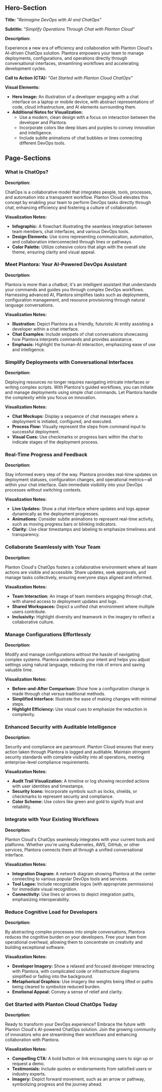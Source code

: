 ## Hero-Section

**Title:** *"Reimagine DevOps with AI and ChatOps"*

**Subtitle:** *"Simplify Operations Through Chat with Planton Cloud"*

**Description:**

Experience a new era of efficiency and collaboration with Planton Cloud's AI-driven ChatOps solution. Plantora empowers
your team to manage deployments, configurations, and operations directly through conversational interfaces, streamlining
workflows and accelerating development cycles.

**Call to Action (CTA):** *"Get Started with Planton Cloud ChatOps"*

**Visual Elements:**

- **Hero Image:** An illustration of a developer engaging with a chat interface on a laptop or mobile device, with
  abstract representations of code, cloud infrastructure, and AI elements surrounding them.
- **Additional Notes for Visualization:**
    - Use a modern, clean design with a focus on interaction between the developer and Plantora.
    - Incorporate colors like deep blues and purples to convey innovation and intelligence.
    - Include subtle animations of chat bubbles or lines connecting different DevOps tools.

## Page-Sections

### What is ChatOps?

**Description:**

ChatOps is a collaborative model that integrates people, tools, processes, and automation into a transparent workflow.
Planton Cloud elevates this concept by enabling your team to perform DevOps tasks directly through chat, enhancing
efficiency and fostering a culture of collaboration.

**Visualization Notes:**

- **Infographic:** A flowchart illustrating the seamless integration between team members, chat interfaces, and various
  DevOps tools.
- **Design Elements:** Use icons representing communication, automation, and collaboration interconnected through lines
  or pathways.
- **Color Palette:** Utilize cohesive colors that align with the overall site theme, ensuring clarity and visual appeal.

### Meet Plantora: Your AI-Powered DevOps Assistant

**Description:**

Plantora is more than a chatbot; it's an intelligent assistant that understands your commands and guides you through
complex DevOps workflows. Harnessing advanced AI, Plantora simplifies tasks such as deployments, configuration
management, and resource provisioning through natural language conversations.

**Visualization Notes:**

- **Illustration:** Depict Plantora as a friendly, futuristic AI entity assisting a developer within a chat interface.
- **Chat Examples:** Include snippets of chat conversations showcasing how Plantora interprets commands and provides
  assistance.
- **Emphasis:** Highlight the human-AI interaction, emphasizing ease of use and intelligence.

### Simplify Deployments with Conversational Interfaces

**Description:**

Deploying resources no longer requires navigating intricate interfaces or writing complex scripts. With Plantora's
guided workflows, you can initiate and manage deployments using simple chat commands. Let Plantora handle the complexity
while you focus on innovation.

**Visualization Notes:**

- **Chat Mockups:** Display a sequence of chat messages where a deployment is initiated, configured, and executed.
- **Process Flow:** Visually represent the steps from command input to successful deployment.
- **Visual Cues:** Use checkmarks or progress bars within the chat to indicate stages of the deployment process.

### Real-Time Progress and Feedback

**Description:**

Stay informed every step of the way. Plantora provides real-time updates on deployment statuses, configuration changes,
and operational metrics—all within your chat interface. Gain immediate visibility into your DevOps processes without
switching contexts.

**Visualization Notes:**

- **Live Updates:** Show a chat interface where updates and logs appear dynamically as the deployment progresses.
- **Animations:** Consider subtle animations to represent real-time activity, such as moving progress bars or blinking
  indicators.
- **Clarity:** Use clear timestamps and labeling to emphasize timeliness and transparency.

### Collaborate Seamlessly with Your Team

**Description:**

Planton Cloud's ChatOps fosters a collaborative environment where all team actions are visible and accessible. Share
updates, seek approvals, and manage tasks collectively, ensuring everyone stays aligned and informed.

**Visualization Notes:**

- **Team Interaction:** An image of team members engaging through chat, with shared access to deployment updates and
  logs.
- **Shared Workspaces:** Depict a unified chat environment where multiple users contribute.
- **Inclusivity:** Highlight diversity and teamwork in the imagery to reflect a collaborative culture.

### Manage Configurations Effortlessly

**Description:**

Modify and manage configurations without the hassle of navigating complex systems. Plantora understands your intent and
helps you adjust settings using natural language, reducing the risk of errors and saving valuable time.

**Visualization Notes:**

- **Before-and-After Comparison:** Show how a configuration change is made through chat versus traditional methods.
- **Simplified Interface:** Illustrate the ease of making changes with minimal steps.
- **Highlight Efficiency:** Use visual cues to emphasize the reduction in complexity.

### Enhanced Security with Auditable Intelligence

**Description:**

Security and compliance are paramount. Planton Cloud ensures that every action taken through Plantora is logged and
auditable. Maintain stringent security standards with complete visibility into all operations, meeting enterprise-level
compliance requirements.

**Visualization Notes:**

- **Audit Trail Visualization:** A timeline or log showing recorded actions with user identities and timestamps.
- **Security Icons:** Incorporate symbols such as locks, shields, or checkmarks to represent security and compliance.
- **Color Scheme:** Use colors like green and gold to signify trust and reliability.

### Integrate with Your Existing Workflows

**Description:**

Planton Cloud's ChatOps seamlessly integrates with your current tools and platforms. Whether you're using Kubernetes,
AWS, GitHub, or other services, Plantora connects them all through a unified conversational interface.

**Visualization Notes:**

- **Integration Diagram:** A network diagram showing Plantora at the center connecting to various popular DevOps tools
  and services.
- **Tool Logos:** Include recognizable logos (with appropriate permissions) for immediate visual recognition.
- **Connectivity:** Use lines or arrows to depict integration paths, emphasizing interoperability.

### Reduce Cognitive Load for Developers

**Description:**

By abstracting complex processes into simple conversations, Plantora reduces the cognitive burden on your developers.
Free your team from operational overhead, allowing them to concentrate on creativity and building exceptional software.

**Visualization Notes:**

- **Developer Imagery:** Show a relaxed and focused developer interacting with Plantora, with complicated code or
  infrastructure diagrams simplified or fading into the background.
- **Metaphorical Graphics:** Use imagery like weights being lifted or paths being cleared to symbolize reduced burden.
- **Emotional Appeal:** Convey a sense of relief and clarity.

### Get Started with Planton Cloud ChatOps Today

**Description:**

Ready to transform your DevOps experience? Embrace the future with Planton Cloud's AI-powered ChatOps solution. Join the
growing community of innovators who are streamlining their workflows and enhancing collaboration with Plantora.

**Visualization Notes:**

- **Compelling CTA:** A bold button or link encouraging users to sign up or request a demo.
- **Testimonials:** Include quotes or endorsements from satisfied users or industry experts.
- **Imagery:** Depict forward movement, such as an arrow or pathway, symbolizing progress and the journey ahead.
